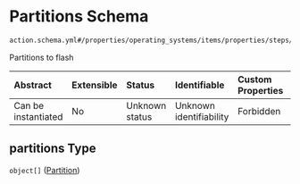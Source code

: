 # Partitions Schema

```txt
action.schema.yml#/properties/operating_systems/items/properties/steps/items/properties/actions/items/properties/heimdall:flash/properties/partitions
```

Partitions to flash

| Abstract            | Extensible | Status         | Identifiable            | Custom Properties | Additional Properties | Access Restrictions | Defined In                                                          |
| :------------------ | :--------- | :------------- | :---------------------- | :---------------- | :-------------------- | :------------------ | :------------------------------------------------------------------ |
| Can be instantiated | No         | Unknown status | Unknown identifiability | Forbidden         | Allowed               | none                | [device.schema.json*](../device.schema.json "open original schema") |

## partitions Type

`object[]` ([Partition](device-properties-operating-systems-operating-system-properties-steps-step-properties-group-step-action-properties-heimdallflash-action-properties-partitions-partition.md))
